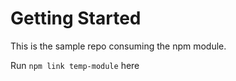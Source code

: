 # Getting Started

This is the sample repo consuming the npm module.

Run `npm link temp-module` here
